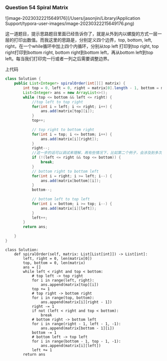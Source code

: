 ### Question 54 Spiral Matrix

![image-20230322215649176](/Users/jasonjin/Library/Application Support/typora-user-images/image-20230322215649176.png)

这一道题目，提示思路题目里面已经告诉你了，就是从外到内以螺旋的方式一层一层的打印出数值。而我这里的思路是，分别定义四个边界，top, bottom, left, right，在一个while循环中加上四个内循环，分别从top left 打印到top right, top right打印到bottom right, bottom right到bottom left，再从bottom left到top left。每当我们打印完一行或者一列之后需要调整边界。

上代码

```java
class Solution {
    public List<Integer> spiralOrder(int[][] matrix) {
        int top = 0, left = 0, right = matrix[0].length - 1, bottom = matrix.length - 1; 
        List<Integer> ans = new ArrayList<>();
        while (top <= bottom && left <= right) {
            //top left to top right
            for(int i = left; i <= right; i++) {
                ans.add(matrix[top][i]);
            }
            top++;
            
            // top right to bottom right
            for(int i = top; i <= bottom; i++) {
                ans.add(matrix[i][right]);
            }
            right--;
            //这一步的话可以调试来理解，再有些情况下，比如第二个例子，会涉及到多次打印重复位置的情况。
            if (!(left <= right && top <= bottom)) {
                break;
            }
            // bottom right to bottom left
            for(int i = right; i >= left; i--) {
                ans.add(matrix[bottom][i]);
            }
            bottom--;
            
            // bottom left to top left
            for(int i = bottom; i >= top; i--) {
                ans.add(matrix[i][left]);
            }
            left++;
        }
        return ans;
        
    }
}
```



```python3
class Solution:
    def spiralOrder(self, matrix: List[List[int]]) -> List[int]:
        left, right = 0, len(matrix[0])
        top, bottom = 0, len(matrix)
        ans = []
        while left < right and top < bottom:
            # top left -> top right
            for i in range(left, right):
                ans.append(matrix[top][i])
            top += 1
            # top right -> bottom right
            for i in range(top, bottom):
                ans.append(matrix[i][right - 1])
            right -= 1
            if not (left < right and top < bottom):
                break
            # bottom right -> bottom left 
            for i in range(right - 1, left - 1, -1):
                ans.append(matrix[bottom - 1][i])
            bottom -= 1
            # bottom left -> top left
            for i in range(bottom - 1, top - 1, -1):
                ans.append(matrix[i][left])
            left += 1
        return ans
```



